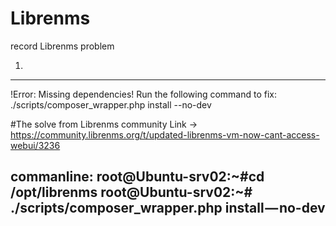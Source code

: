 # Librenms
record Librenms problem

1.
----------------------------------------------------------------------------------
!Error: Missing dependencies! Run the following command to fix:
./scripts/composer_wrapper.php install --no-dev

#The solve from Librenms community
Link ->
https://community.librenms.org/t/updated-librenms-vm-now-cant-access-webui/3236

commanline:
root@Ubuntu-srv02:~#cd /opt/librenms
root@Ubuntu-srv02:~# ./scripts/composer_wrapper.php install — no-dev
-----------------------------------------------------------------------------------


